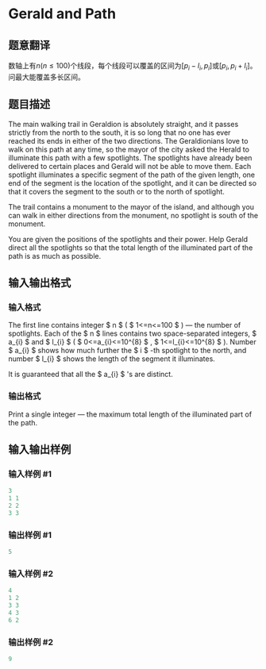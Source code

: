 # Gerald and Path

## 题意翻译

数轴上有$n(n\le100)$个线段，每个线段可以覆盖的区间为$[p_i-l_i,p_i]$或$[p_i,p_i+l_i]$。问最大能覆盖多长区间。

## 题目描述

The main walking trail in Geraldion is absolutely straight, and it passes strictly from the north to the south, it is so long that no one has ever reached its ends in either of the two directions. The Geraldionians love to walk on this path at any time, so the mayor of the city asked the Herald to illuminate this path with a few spotlights. The spotlights have already been delivered to certain places and Gerald will not be able to move them. Each spotlight illuminates a specific segment of the path of the given length, one end of the segment is the location of the spotlight, and it can be directed so that it covers the segment to the south or to the north of spotlight.

The trail contains a monument to the mayor of the island, and although you can walk in either directions from the monument, no spotlight is south of the monument.

You are given the positions of the spotlights and their power. Help Gerald direct all the spotlights so that the total length of the illuminated part of the path is as much as possible.

## 输入输出格式

### 输入格式

The first line contains integer $ n $ ( $ 1<=n<=100 $ ) — the number of spotlights. Each of the $ n $ lines contains two space-separated integers, $ a_{i} $ and $ l_{i} $ ( $ 0<=a_{i}<=10^{8} $ , $ 1<=l_{i}<=10^{8} $ ). Number $ a_{i} $ shows how much further the $ i $ -th spotlight to the north, and number $ l_{i} $ shows the length of the segment it illuminates.

It is guaranteed that all the $ a_{i} $ 's are distinct.

### 输出格式

Print a single integer — the maximum total length of the illuminated part of the path.

## 输入输出样例

### 输入样例 #1

```cpp
3
1 1
2 2
3 3

```
### 输出样例 #1

```cpp
5

```
### 输入样例 #2

```cpp
4
1 2
3 3
4 3
6 2

```
### 输出样例 #2

```cpp
9

```

